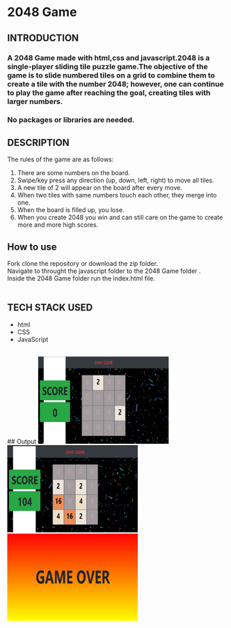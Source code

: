 # 2048 Game<br>
## INTRODUCTION
### A 2048 Game made with html,css and javascript.2048 is a single-player sliding tile puzzle game.The objective of the game is to slide numbered tiles on a grid to combine them to create a tile with the number 2048; however, one can continue to play the game after reaching the goal, creating tiles with larger numbers.

### No packages or libraries are needed.<br>
## DESCRIPTION
The rules of the game are as follows:
1. There are some numbers on the board.
2. Swipe/key press any direction (up, down, left, right) to move all tiles.
3. A new tile of 2 will appear on the board after every move.
4. When two tiles with same numbers touch each other, they merge into one.
5. When the board is filled up, you lose.
6. When you create 2048 you win and can still care on the game to create more and more high scores.
## How to use 
Fork clone the repository or download the zip folder.<br>
Navigate to throught the javascript folder to the 2048 Game folder .<br>
Inside the 2048 Game folder run the index.html file.<br>
<br>
## TECH STACK USED
* html
* CSS
* JavaScript
<br>
## Output
<img src="initial.png" alt="Screen 1" width="300" height="200"/>
<img src="play.png" alt="play screen" width="300" height="200"/>
<img src="gameover.png" alt="over screen" width="300" height="200"/>
